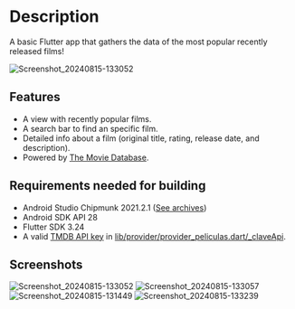 # Description
A basic Flutter app that gathers the data of the most popular recently released films!

![Screenshot_20240815-133052](https://github.com/user-attachments/assets/29d5daab-e650-4346-9759-447ce320547d)

## Features
- A view with recently popular films.
- A search bar to find an specific film.
- Detailed info about a film (original title, rating, release date, and description).
- Powered by [The Movie Database](https://www.themoviedb.org/).

## Requirements needed for building
- Android Studio Chipmunk 2021.2.1 ([See archives](https://developer.android.com/studio/archive))
- Android SDK API 28
- Flutter SDK 3.24
- A valid [TMDB API key](api.themoviedb.org) in [lib/provider/provider_peliculas.dart/_claveApi](https://github.com/Gathub22/Films-App/blob/main/lib/providers/provider_peliculas.dart#L11).

## Screenshots
![Screenshot_20240815-133052](https://github.com/user-attachments/assets/29d5daab-e650-4346-9759-447ce320547d)
![Screenshot_20240815-133057](https://github.com/user-attachments/assets/f87d4202-5c2d-4f6f-98e2-fe185cae2451)
![Screenshot_20240815-131449](https://github.com/user-attachments/assets/6483ce4b-661f-44d8-9a09-cdd84559a66d)
![Screenshot_20240815-133239](https://github.com/user-attachments/assets/2d5d980b-58a5-4ea5-bb9d-697469e74270)
